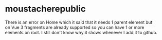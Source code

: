 # moustacherepublic
There is an error on Home which it said that it needs 1 parent element but on Vue 3 fragments are already supported so you can have 1 or more elements on root. I still don't know why it shows whenever I add it to github.